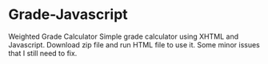 # Grade-Javascript
Weighted Grade Calculator 
Simple grade calculator using XHTML and Javascript. Download zip file and run HTML file to use it. Some minor issues that I still need to fix.

